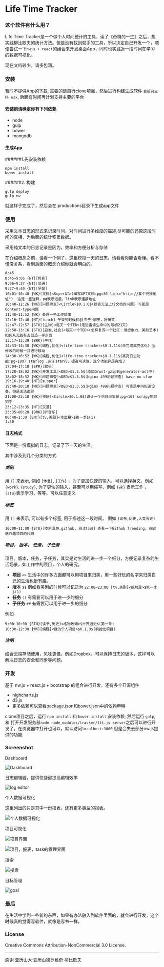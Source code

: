 Life Time Tracker
=====================


### 这个软件有什么用？

Life Time Tracker是一个做个人时间统计的工具，读了《奇特的一生》之后，想实践柳比歇夫的统计方法。但是没有找到就手的工具，所以决定自己开发一个，顺便尝试一下`nwjs + react`的组合来开发桌面App，同时也实践近一段时间在学习的数据可视化。

现在文档较少，请多包涵。

### 安装

暂时不提供App的下载, 需要的请自行clone项目，然后进行构建生成软件 `目前只支持 osx`, 后面有时间再计划支持主要的平台

#### 安装前请确定你有下列依赖

- node
- gulp
- bower
- mongodb

#### 生成App

######1.先安装依赖

```
npm install
bower install
```

######2. 构建

```
gulp deploy
gulp nw
```

就这样子完成了，然后会在 productions目录下生成app文件


### 使用

采用文本日志的形式来记录时间，对时间进行多维度的描述,尽可能的还原这段时间的真相，为后面的统计积累数据。

采用纯文本的日志记录是因为，效率和方便分析与存储

在介绍概念之前，请看一个例子，这里模拟一天的日志，请看看你能否看懂。看不懂没关系，看到后面的概念介绍你就会明白的。

```
8:45
8:45~9:06 {NT}[修身]
9:06~9:27 {NT}[交通]
9:27~9:40 {NT}[早餐]
10:01~10:40 {WK}[文档]<SuperAI>(编写API文档:pg=30 link="http://某个链接地址")  这是一些注释，pg表示进度，link表示连接地址
10:40~11:26 {WK}[问题排查]<Circle>$0.1.0$(排查无法上传文档的问题) 可能是Content-type问题
11:40~11:52 {WK} 处理一些工作琐事
12:16~12:46 {NT}[lunch] 午餐的时候和@(杰子)聊天，好搞笑
12:47~12:57 {STU}[生物]<每天一个TED>(走进蜜蜂生命中的最初21天)
12:58~13:16 {STU}[启发,社会]<每天一个TED>(怎样复苏一个社区：用想象力、美和艺术) 如何从无到有去创造一样东西
13:17~13:39 {BRK}[午休]
14:33~14:38 {WK}[编程,优化]<life-time-tracker>$0.1.11$(未完成高亮优化) 当修改的时候一并进行移动
14:38~16:52 {WK}[编程,优化]<life-time-tracker>$0.1.11$(高亮日志功能:pg=100) starlog ,用于star行，提高可读性，这个功能算是完成了
17:04~17:18 {SPR}[散步]
17:28~18:02 {WK}[开发工具]<DED>$1.3.5$(添加Grunt-gzip到generator-act中)
18:02~18:52 {WK}[问题排查]<DED>$1.3.5$(Nginx 499问题排查) have no clue
19:16~19:40 {NT}[supper]
19:40~20:18 {WK}[问题排查]<DED>$1.3.5$(Nginx 499问题排查) 可能是中间加速设备，但是无法追踪
21:00~23:10 {WK}[预研]<Circle>$0.1.0$(设计一个信息采集器:pg=10) scrapy抓取知乎
23:12~23:35 {NT}[交通]
23:35~00:28 {BRK}[听音乐]
00:40~1:30 {ENT}[tv,美剧]<冰血暴>$第一季$(1)
1:30
```

#### 日志格式

下面是一份模拟的日志，记录了下一天的生活。

其中涉及到几个分类的方式

##### 类别

用 `{}` 来表示, 例如 `{休息}`, `{工作}` ，为了更加快速的输入，可以选择英文，例如 `{work}`, `{study}`, 为了更快的输入，甚至可以用缩写，例如 `{wk}` 表示工作 ，`{stu}`表示学习，等等。可以任意定义

##### 标签

用 `[]` 来表示, 可以有多个标签, 用于描述这一段时间。 例如 `[读书,历史,人类历史]`

```
10:00~11:00 {STU}[技术漫游,github, 阅读代码] 查看一下Github Trending, 阅读感兴趣项目的代码
```

##### 项目， 版本， 任务， 子任务

项目，版本，任务，子任务，其实是对生活的进一步一个细分，方便记录复杂的生活场景，如工作中的项目，个人的研究。

- **项目** `<>`  生活中的许多方面都可以用项目来归类，用一些好玩的名字来归类自己的生活也挺有趣。
- **版本** `$$` 例如看美剧的时候可以记录为 `22:00~23:00 [tv,美剧]<纸牌屋>$第一季$(1)`
- **任务** `()` 有需要可以用于进一步的细分
- **子任务** `##`  有需要可以用于进一步的细分

例如

```
9:00~10:00 {STU}[读书,历史]<格物致知>$世界通史$(第一章)
10:30~12:30 {WK}[编程]<我的个人项目>$0.1.0$(初始化项目)
```

##### 注明

结合云端存储使用，风味更佳。例如Dropbox，可以保持日志的版本，这样可以解决日志的安全和同步等问题。


### 开发

基于 nw.js + react.js + bootstrap 的组合进行开发，还有多个开源组件
- highcharts.js
- d3.js
- 更多依赖可以查看package.json和bower.json中的依赖申明

clone项目之后，运行 `npm install` 和 `bower install` 安装依赖;
然后运行 `gulp`, 和 打开开发服务器`node node_modules/tracker/ltt.js server`之后可以进行开发了，在浏览器中打开也可以，默认访问`localhost:3000` 但是会失去部分nw.js提供的功能.



### Screenshot


Dashboard

![Dashboard](https://raw.githubusercontent.com/zhangmhao/Life-Time-Tracker/master/images/screenshots/dashboard-v0.1.11.png)

日志编辑器，提供快捷键提高编辑效率

![log editor](https://raw.githubusercontent.com/zhangmhao/Life-Time-Tracker/master/images/screenshots/editor.png)

个人数据可视化

这里列出的只是其中一份报表，还有更多类型的报表。

![个人数据可视化](https://raw.githubusercontent.com/zhangmhao/Life-Time-Tracker/master/images/screenshots/report-v0.1.11.png)

项目可视化

![项目界面](https://raw.githubusercontent.com/zhangmhao/Life-Time-Tracker/master/images/screenshots/projects.png)

![项目，报表，task的管理界面](https://raw.githubusercontent.com/zhangmhao/Life-Time-Tracker/master/images/screenshots/project.task.png)


搜索

![搜索](https://raw.githubusercontent.com/zhangmhao/Life-Time-Tracker/master/images/screenshots/search.png)

目标管理

![goal](https://raw.githubusercontent.com/zhangmhao/Life-Time-Tracker/master/images/screenshots/goal.png)

### 最后

在生活中学到一些新的东西，如果有办法融入到软件里面的，就会进行开发，这个时候真的觉得写软件，就像是写书一样。

### License

Creative Commons Attribution-NonCommercial 3.0 License.


-------------------------------------
感谢 亚历山大·亚历山德罗维奇·柳比歇夫